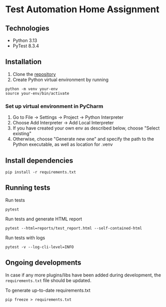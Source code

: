 # Test Automation Home Assignment

## Technologies
- Python 3.13
- PyTest 8.3.4

## Installation
1. Clone the [repository](https://github.com/AlexTeder/wallester-home-assignment)
2. Create Python virtual environment by running
```
python -m venv your-env
source your-env/bin/activate 
```
### Set up virtual environment in PyCharm
1. Go to File -> Settings -> Project -> Python Interpreter
2. Choose Add Interpreter -> Add Local Interpreter
3. If you have created your own env as described below, choose "Select existing"
4. Otherwise, choose "Generate new one" and specify the path to the Python executable, as well as location for .venv

## Install dependencies
```
pip install -r requirements.txt
```

## Running tests
Run tests
```
pytest
```

Run tests and generate HTML report
```
pytest --html=reports/test_report.html --self-contained-html
```

Run tests with logs
```
pytest -v --log-cli-level=INFO
```

## Ongoing developments
In case if any more plugins/libs have been added during development, the `requirements.txt` file should be updated.

To generate up-to-date requirements.txt
```
pip freeze > requirements.txt 
```